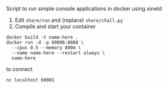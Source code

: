 Script to run simple console applications in docker using xinetd

1. Edit `share/run` and (replace) `share/chall.py`
3. Compile and start your container

```
docker build -t name-here .
docker run -d -p 60006:8888 \
  --cpus 0.5 --memory 800m \
  --name name-here --restart always \
  name-here
```

to connect

```
nc localhost 60001
```